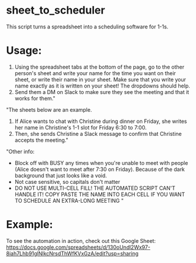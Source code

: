 # sheet_to_scheduler
This script turns a spreadsheet into a scheduling software for 1-1s.


# Usage:
1. Using the spreadsheet tabs at the bottom of the page, go to the other person's sheet and write your name for the time you want on their sheet, or write their name in your sheet.
Make sure that you write your name exactly as it is written on your sheet! The dropdowns should help.
2. Send them a DM on Slack to make sure they see the meeting and that it works for them."						
						
						
						
						
						
"The sheets below are an example.
1. If Alice wants to chat with Christine during dinner on Friday, she writes her name in Christine's 1-1 slot for Friday 6:30 to 7:00.
2. Then, she sends Christine a Slack message to confirm that Christine accepts the meeting."						
						
						
						
"Other info:
- Block off with BUSY any times when you're unable to meet with people (Alice doesn't want to meet after 7:30 on Friday). Because of the dark background that just looks like a void.
- Not case sensitive, so capitals don't matter
- DO NOT USE MULTI-CELL FILL! THE AUTOMATED SCRIPT CAN'T HANDLE IT! COPY PASTE THE NAME INTO EACH CELL IF YOU WANT TO SCHEDULE AN EXTRA-LONG MEETING "						


# Example:
To see the automation in action, check out this Google Sheet: https://docs.google.com/spreadsheets/d/130oUndl2Wx97-8iah7Lhb91glNlkcNrsdThWfKVxGzA/edit?usp=sharing
						
						
